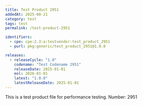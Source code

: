 ```yaml
---
title: Test Product 2951
addedAt: 2025-08-21
category: test
tags: test
permalink: /test-product-2951

identifiers:
  - cpe: cpe:2.3:a:testvendor:test_product_2951
  - purl: pkg:generic/test_product_2951@1.0.0

releases:
  - releaseCycle: "1.0"
    codename: "Test Codename 2951"
    releaseDate: 2025-01-01
    eol: 2026-01-01
    latest: "1.0.0"
    latestReleaseDate: 2025-01-01
---
```


This is a test product file for performance testing. Number: 2951
